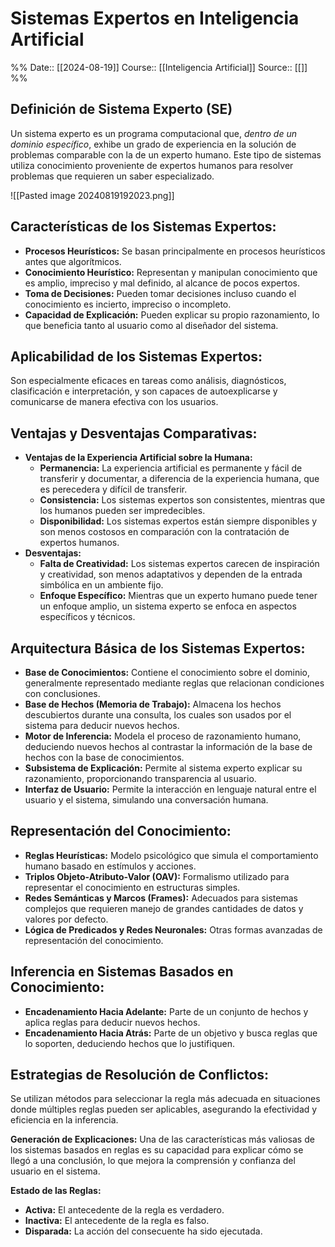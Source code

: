 #  Sistemas Expertos en Inteligencia Artificial

%%
Date:: [[2024-08-19]]
Course:: [[Inteligencia Artificial]]
Source:: [[]]
%%

## Definición de Sistema Experto (SE)  

Un sistema experto es un programa computacional que, *dentro de un dominio específico*, exhibe un grado de experiencia en la solución de problemas comparable con la de un experto humano. Este tipo de sistemas utiliza conocimiento proveniente de expertos humanos para resolver problemas que requieren un saber especializado.

![[Pasted image 20240819192023.png]]

## Características de los Sistemas Expertos:

- **Procesos Heurísticos:** Se basan principalmente en procesos heurísticos antes que algorítmicos.
- **Conocimiento Heurístico:** Representan y manipulan conocimiento que es amplio, impreciso y mal definido, al alcance de pocos expertos.
- **Toma de Decisiones:** Pueden tomar decisiones incluso cuando el conocimiento es incierto, impreciso o incompleto.
- **Capacidad de Explicación:** Pueden explicar su propio razonamiento, lo que beneficia tanto al usuario como al diseñador del sistema.

## Aplicabilidad de los Sistemas Expertos:

Son especialmente eficaces en tareas como análisis, diagnósticos, clasificación e interpretación, y son capaces de autoexplicarse y comunicarse de manera efectiva con los usuarios.

## Ventajas y Desventajas Comparativas:

- **Ventajas de la Experiencia Artificial sobre la Humana:**
    - **Permanencia:** La experiencia artificial es permanente y fácil de transferir y documentar, a diferencia de la experiencia humana, que es perecedera y difícil de transferir.
    - **Consistencia:** Los sistemas expertos son consistentes, mientras que los humanos pueden ser impredecibles.
    - **Disponibilidad:** Los sistemas expertos están siempre disponibles y son menos costosos en comparación con la contratación de expertos humanos.
- **Desventajas:**
    - **Falta de Creatividad:** Los sistemas expertos carecen de inspiración y creatividad, son menos adaptativos y dependen de la entrada simbólica en un ambiente fijo.
    - **Enfoque Específico:** Mientras que un experto humano puede tener un enfoque amplio, un sistema experto se enfoca en aspectos específicos y técnicos.

## Arquitectura Básica de los Sistemas Expertos:
- **Base de Conocimientos:** Contiene el conocimiento sobre el dominio, generalmente representado mediante reglas que relacionan condiciones con conclusiones.
- **Base de Hechos (Memoria de Trabajo):** Almacena los hechos descubiertos durante una consulta, los cuales son usados por el sistema para deducir nuevos hechos.
- **Motor de Inferencia:** Modela el proceso de razonamiento humano, deduciendo nuevos hechos al contrastar la información de la base de hechos con la base de conocimientos.
- **Subsistema de Explicación:** Permite al sistema experto explicar su razonamiento, proporcionando transparencia al usuario.
- **Interfaz de Usuario:** Permite la interacción en lenguaje natural entre el usuario y el sistema, simulando una conversación humana.

## Representación del Conocimiento:

- **Reglas Heurísticas:** Modelo psicológico que simula el comportamiento humano basado en estímulos y acciones.
- **Triplos Objeto-Atributo-Valor (OAV):** Formalismo utilizado para representar el conocimiento en estructuras simples.
- **Redes Semánticas y Marcos (Frames):** Adecuados para sistemas complejos que requieren manejo de grandes cantidades de datos y valores por defecto.
- **Lógica de Predicados y Redes Neuronales:** Otras formas avanzadas de representación del conocimiento.

## Inferencia en Sistemas Basados en Conocimiento:

- **Encadenamiento Hacia Adelante:** Parte de un conjunto de hechos y aplica reglas para deducir nuevos hechos.
- **Encadenamiento Hacia Atrás:** Parte de un objetivo y busca reglas que lo soporten, deduciendo hechos que lo justifiquen.

## Estrategias de Resolución de Conflictos:

Se utilizan métodos para seleccionar la regla más adecuada en situaciones donde múltiples reglas pueden ser aplicables, asegurando la efectividad y eficiencia en la inferencia.

**Generación de Explicaciones:** Una de las características más valiosas de los sistemas basados en reglas es su capacidad para explicar cómo se llegó a una conclusión, lo que mejora la comprensión y confianza del usuario en el sistema.

**Estado de las Reglas:**
- **Activa:** El antecedente de la regla es verdadero.
- **Inactiva:** El antecedente de la regla es falso.
- **Disparada:** La acción del consecuente ha sido ejecutada.
